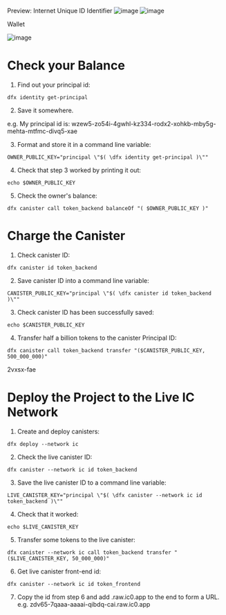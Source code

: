 Preview:
Internet Unique ID Identifier
![image](https://github.com/vaibhav-oo7/crypto-token/assets/97470918/37a67dac-8036-4b3b-ba9a-43fd99716651)
![image](https://github.com/vaibhav-oo7/crypto-token/assets/97470918/8a5eacd8-017f-4aaa-9940-116fb275efe6)

Wallet

![image](https://github.com/vaibhav-oo7/crypto-token/assets/97470918/8040292b-7743-4f90-b79f-2b5380159178)

# Check your Balance

1. Find out your principal id:

```
dfx identity get-principal
```

2. Save it somewhere.

e.g. My principal id is: wzew5-zo54i-4gwhl-kz334-rodx2-xohkb-mby5g-mehta-mtfmc-divq5-xae

3. Format and store it in a command line variable:

```
OWNER_PUBLIC_KEY="principal \"$( \dfx identity get-principal )\""
```

4. Check that step 3 worked by printing it out:

```
echo $OWNER_PUBLIC_KEY
```

5. Check the owner's balance:

```
dfx canister call token_backend balanceOf "( $OWNER_PUBLIC_KEY )"
```

# Charge the Canister

1. Check canister ID:

```
dfx canister id token_backend
```

2. Save canister ID into a command line variable:

```
CANISTER_PUBLIC_KEY="principal \"$( \dfx canister id token_backend )\""
```

3. Check canister ID has been successfully saved:

```
echo $CANISTER_PUBLIC_KEY
```

4. Transfer half a billion tokens to the canister Principal ID:

```
dfx canister call token_backend transfer "($CANISTER_PUBLIC_KEY, 500_000_000)"
```

2vxsx-fae

# Deploy the Project to the Live IC Network

1. Create and deploy canisters:

```
dfx deploy --network ic
```

2. Check the live canister ID:

```
dfx canister --network ic id token_backend
```

3. Save the live canister ID to a command line variable:

```
LIVE_CANISTER_KEY="principal \"$( \dfx canister --network ic id token_backend )\""
```

4. Check that it worked:

```
echo $LIVE_CANISTER_KEY
```

5. Transfer some tokens to the live canister:

```
dfx canister --network ic call token_backend transfer "($LIVE_CANISTER_KEY, 50_000_000)"
```

6. Get live canister front-end id:

```
dfx canister --network ic id token_frontend
```

7. Copy the id from step 6 and add .raw.ic0.app to the end to form a URL.
   e.g. zdv65-7qaaa-aaaai-qibdq-cai.raw.ic0.app
